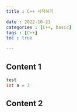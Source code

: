 ```yaml
---
title : C++ 시작하기

date : 2022-10-21
categories : [C++, basic]
tags : [C++]
toc : true

---
```


## Content 1
```c++
test
int a = 3
```
## Content 2

